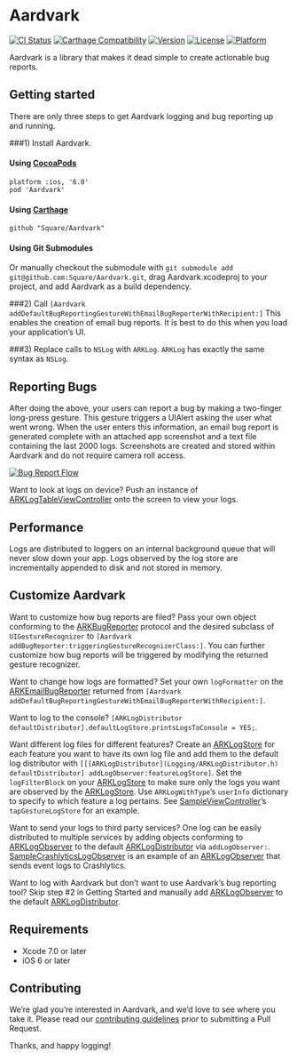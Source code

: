 # Aardvark

[![CI Status](https://travis-ci.org/square/Aardvark.svg?branch=master)](https://travis-ci.org/square/Aardvark)
[![Carthage Compatibility](https://img.shields.io/badge/carthage-✓-e2c245.svg)](https://github.com/Carthage/Carthage/)
[![Version](https://img.shields.io/cocoapods/v/Aardvark.svg)](http://cocoadocs.org/docsets/Aardvark)
[![License](https://img.shields.io/cocoapods/l/Aardvark.svg)](http://cocoadocs.org/docsets/Aardvark)
[![Platform](https://img.shields.io/cocoapods/p/Aardvark.svg)](http://cocoadocs.org/docsets/Aardvark)

Aardvark is a library that makes it dead simple to create actionable bug reports.

## Getting started

There are only three steps to get Aardvark logging and bug reporting up and running.

###1) Install Aardvark.

#### Using [CocoaPods](https://cocoapods.org)

```
platform :ios, '6.0'
pod 'Aardvark'
```

#### Using [Carthage](https://github.com/Carthage/Carthage)

```
github "Square/Aardvark"
```


#### Using Git Submodules

Or manually checkout the submodule with `git submodule add git@github.com:Square/Aardvark.git`, drag Aardvark.xcodeproj to your project, and add Aardvark as a build dependency.

###2) Call `[Aardvark addDefaultBugReportingGestureWithEmailBugReporterWithRecipient:]`
This enables the creation of email bug reports.  It is best to do this when you load your application’s UI.

###3) Replace calls to `NSLog` with `ARKLog`.
`ARKLog` has exactly the same syntax as `NSLog`.

## Reporting Bugs

After doing the above, your users can report a bug by making a two-finger long-press gesture. This gesture triggers a UIAlert asking the user what went wrong. When the user enters this information, an email bug report is generated complete with an attached app screenshot and a text file containing the last 2000 logs. Screenshots are created and stored within Aardvark and do not require camera roll access.

[![Bug Report Flow](BugReportFlow.gif)](BugReportFlow.gif)

Want to look at logs on device? Push an instance of [ARKLogTableViewController](Aardvark/ARKLogTableViewController.h) onto the screen to view your logs.

## Performance
Logs are distributed to loggers on an internal background queue that will never slow down your app. Logs observed by the log store are incrementally appended to disk and not stored in memory.

## Customize Aardvark
Want to customize how bug reports are filed? Pass your own object conforming to the [ARKBugReporter](Aardvark/ARKBugReporter.h) protocol and the desired subclass of `UIGestureRecognizer` to `[Aardvark addBugReporter:triggeringGestureRecognizerClass:]`. You can further customize how bug reports will be triggered by modifying the returned gesture recognizer.

Want to change how logs are formatted? Set your own `logFormatter` on the [ARKEmailBugReporter](Aardvark/ARKEmailBugReporter.h) returned from `[Aardvark addDefaultBugReportingGestureWithEmailBugReporterWithRecipient:]`.

Want to log to the console? `[ARKLogDistributor defaultDistributor].defaultLogStore.printsLogsToConsole = YES;`.

Want different log files for different features? Create an [ARKLogStore](CoreAardvark/ARKLogStore.h) for each feature you want to have its own log file and add them to the default log distributor with `[[[ARKLogDistributor](Logging/ARKLogDistributor.h) defaultDistributor] addLogObserver:featureLogStore]`. Set the `logFilterBlock` on your [ARKLogStore](CoreAardvark/ARKLogStore.h) to make sure only the logs you want are observed by the [ARKLogStore](CoreAardvark/ARKLogStore.h). Use `ARKLogWithType`’s `userInfo` dictionary to specify to which feature a log pertains. See [SampleViewController](AardvarkSample/AardvarkSample/SampleViewController.m)’s `tapGestureLogStore` for an example.

Want to send your logs to third party services? One log can be easily distributed to multiple services by adding objects conforming to [ARKLogObserver](CoreAardvark/ARKLogObserver.h) to the default [ARKLogDistributor](CoreAardvark/ARKLogDistributor.h) via `addLogObserver:`. [SampleCrashlyticsLogObserver](AardvarkSample/AardvarkSample/SampleCrashlyticsLogObserver.h) is an example of an [ARKLogObserver](CoreAardvark/ARKLogObserver.h) that sends event logs to Crashlytics.

Want to log with Aardvark but don’t want to use Aardvark’s bug reporting tool? Skip step #2 in Getting Started and manually add [ARKLogObserver](CoreAardvark/ARKLogObserver.h) to the default [ARKLogDistributor](CoreAardvark/ARKLogDistributor.h).

## Requirements

* Xcode 7.0 or later
* iOS 6 or later

## Contributing

We’re glad you’re interested in Aardvark, and we’d love to see where you take it. Please read our [contributing guidelines](Contributing.md) prior to submitting a Pull Request.

Thanks, and happy logging!
